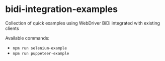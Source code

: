 # bidi-integration-examples
Collection of quick examples using WebDriver BiDi integrated with existing clients 

Available commands:
- `npm run selenium-example`
- `npm run puppeteer-example`

